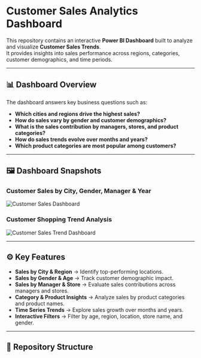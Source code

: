 
# Customer Sales Analytics Dashboard

This repository contains an interactive **Power BI Dashboard** built to analyze and visualize **Customer Sales Trends**.  
It provides insights into sales performance across regions, categories, customer demographics, and time periods.

---

## 📊 Dashboard Overview

The dashboard answers key business questions such as:

- **Which cities and regions drive the highest sales?**
- **How do sales vary by gender and customer demographics?**
- **What is the sales contribution by managers, stores, and product categories?**
- **How do sales trends evolve over months and years?**
- **Which product categories are most popular among customers?**

---

## 🖼️ Dashboard Snapshots

### Customer Sales by City, Gender, Manager & Year
![Customer Sales Dashboard](./Dashboard_Snapshot1.png)

### Customer Shopping Trend Analysis
![Customer Sales Trend Dashboard](./Dashboard_Snapshot2.png)

---

## ⚙️ Key Features

- **Sales by City & Region** → Identify top-performing locations.  
- **Sales by Gender & Age** → Track customer demographic impact.  
- **Sales by Manager & Store** → Evaluate sales contributions across managers and stores.  
- **Category & Product Insights** → Analyze sales by product categories and product names.  
- **Time Series Trends** → Explore sales growth over months and years.  
- **Interactive Filters** → Filter by age, region, location, store name, and gender.

---

## 📂 Repository Structure

